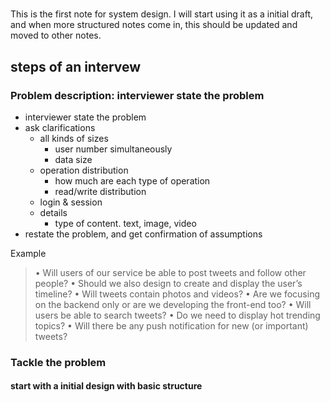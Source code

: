 # 
This is the first note for system design. I will start using it as a initial draft, and when more structured notes come in, this should be updated and moved to other notes.

## steps of an intervew
### Problem description: interviewer state the problem
* interviewer state the problem
* ask clarifications
    - all kinds of sizes
        + user number simultaneously
        + data size
    - operation distribution
        + how much are each type of operation
        + read/write distribution
    - login & session
    - details
        + type of content. text, image, video
* restate the problem, and get confirmation of assumptions

Example
> • Will users of our service be able to post tweets and follow other people?
> • Should we also design to create and display the user’s timeline?
> • Will tweets contain photos and videos?
> • Are we focusing on the backend only or are we developing the front-end too?
> • Will users be able to search tweets?
> • Do we need to display hot trending topics?
> • Will there be any push notification for new (or important) tweets?
### Tackle the problem
#### start with a initial design with basic structure

####
